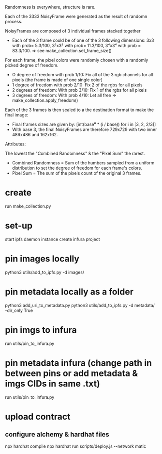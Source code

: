Randomness is everywhere, structure is rare. 

Each of the 3333 NoisyFrame were generated as the result of randomn process. 

NoisyFrames are composed of 3 individual frames stacked together

- Each of the 3 frame could be of one of the 3 following dimensions: 3x3 with prob= 5.3/100, 3²x3² with prob= 11.3/100, 3⁴x3⁴ with prob = 83.3/100. => see make_collection.set_frame_size()

For each frame, the pixel colors were randomly chosen with a randomly picked degree of freedom.

- O degree of freedom with prob 1/10: Fix all of the 3 rgb channels for all pixels (the frame is made of one single color)
- 1 degree of freedom with prob 2/10: Fix 2 of the rgbs for all pixels
- 2 degrees of freedom: With prob 3/10: Fix 1 of the rgbs for all pixels
- 3 degrees of freedom: With prob 4/10: Let all free => make_collection.apply_freedom()


Each of the 3 frames is then scaled to a the destination format to make the final image:

- Final frames sizes are given by: [int(base⁶ * (i / base)) for i in [3, 2, 2/3]] 
- With base 3, the final NoisyFrames are therefore 729x729 with two inner 486x486 and 162x162. 


Attributes: 

The lowest the "Combined Randomness" & the "Pixel Sum" the rarest. 

- Combined Randomness = Sum of the humbers sampled from a uniform distribution to set the degree of freedom for each frame's colors.
- Pixel Sum = The sum of the pixels count of the original 3 frames. 





# create
run make_collection.py

# set-up
start ipfs daemon instance
create infura project

# pin images locally
python3 utils/add_to_ipfs.py -d images/ 


# pin metadata locally as a folder
python3 add_uri_to_metadata.py
python3 utils/add_to_ipfs.py -d metadata/ -dir_only True

# pin imgs to infura 
run utils/pin_to_infura.py
# pin metadata infura (change path in between pins or add metadata & imgs CIDs in same .txt)
run utils/pin_to_infura.py

# upload contract
## configure alchemy & hardhat files
npx hardhat compile
npx hardhat run scripts/deploy.js --network matic
